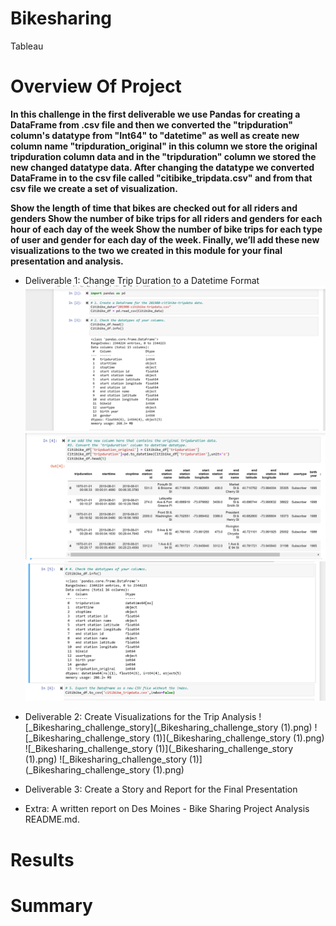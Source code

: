 # Bikesharing
Tableau 
# Overview Of Project

  **In this challenge in the first deliverable we use Pandas for creating a DataFrame from .csv file and then we converted the "tripduration" column's datatype from "Int64" to "datetime" as well as create new column name "tripduration_original" in this column we store the original tripduration column data and in the "tripduration" column we stored the new changed datatype data.
  After changing the datatype we converted DataFrame in to the csv file called "citibike_tripdata.csv" and from that csv file we create a set of visualization.**
  
  
  **Show the length of time that bikes are checked out for all riders and genders Show the number of bike trips for all riders and genders for each hour of each day of the week Show the number of bike trips for each type of user and gender for each day of the week. Finally, we’ll add these new visualizations to the two we created in this module for your final presentation and analysis.**
  
* Deliverable 1: Change Trip Duration to a Datetime Format
  ![pandas1](pandas1.png)
  ![pandas2](pandas2.png)
  ![pandas3](pandas3.png)

* Deliverable 2: Create Visualizations for the Trip Analysis
![_Bikesharing_challenge_story](_Bikesharing_challenge_story (1).png)
![_Bikesharing_challenge_story (1)](_Bikesharing_challenge_story (1).png)
![_Bikesharing_challenge_story (1)](_Bikesharing_challenge_story (1).png)
![_Bikesharing_challenge_story (1)](_Bikesharing_challenge_story (1).png)
* Deliverable 3: Create a Story and Report for the Final Presentation
* Extra: A written report on Des Moines - Bike Sharing Project Analysis README.md.
# Results
# Summary
